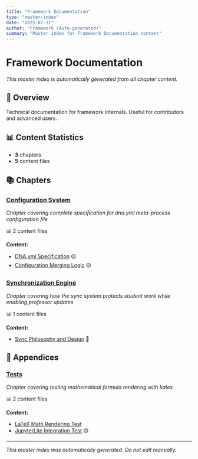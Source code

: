 ```yaml
---
title: "Framework Documentation"
type: "master-index"
date: "2025-07-31"
author: "Framework (Auto-generated)"
summary: "Master index for Framework Documentation content"
---
```


# Framework Documentation

*This master index is automatically generated from all chapter content.*

## 📖 Overview

Technical documentation for framework internals. Useful for contributors and advanced users.

## 📊 Content Statistics

- **3** chapters
- **5** content files

## 📚 Chapters

### [Configuration System](03_configuration_system/00_index.md)
*Chapter covering complete specification for dna.yml meta-process configuration file*

📊 2 content files

**Content:**
- [DNA.yml Specification](03_configuration_system/01_dna_yml_specification.md) 🟡
- [Configuration Merging Logic](03_configuration_system/04_configuration_merging_logic.md) 🟡

### [Synchronization Engine](04_synchronization_engine/00_index.md)
*Chapter covering how the sync system protects student work while enabling professor updates*

📊 1 content files

**Content:**
- [Sync Philosophy and Design](04_synchronization_engine/01_sync_philosophy_and_design.md) 🔴

## 📎 Appendices

### [Tests](Z_Tests/00_index.md)
*Chapter covering testing mathematical formula rendering with katex*

📊 2 content files

**Content:**
- [LaTeX Math Rendering Test](Z_Tests/01_latex_rendering_test.md)
- [JupyterLite Integration Test](Z_Tests/02_jupyterlite_integration_test.md) 🟡

---

*This master index was automatically generated. Do not edit manually.*